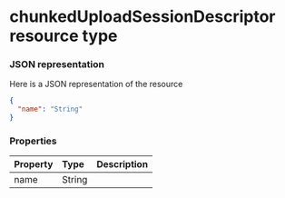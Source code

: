 # chunkedUploadSessionDescriptor resource type



### JSON representation

Here is a JSON representation of the resource

```json
{
  "name": "String"
}

```
### Properties
| Property	   | Type	|Description|
|:---------------|:--------|:----------|
|name|String||

<!-- uuid: f5c54186-a386-4a21-ab82-cc7c9fd1cb35\n2015-10-09 15:15:43 UTC -->